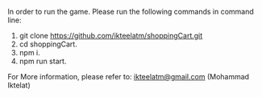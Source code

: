 
In order to run the game. Please run the following commands in command line:

1. git clone https://github.com/ikteelatm/shoppingCart.git
2. cd shoppingCart.
3. npm i.
4. npm run start.

For More information, please refer to: ikteelatm@gmail.com  (Mohammad Iktelat) 

